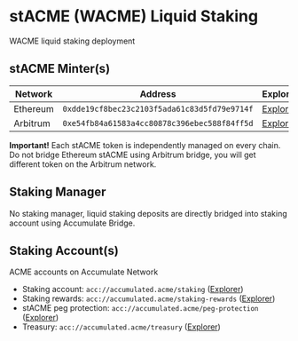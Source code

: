 # stACME (WACME) Liquid Staking
WACME liquid staking deployment

## stACME Minter(s)

| Network | Address | Explorer |
| -- | -- | -- |
| Ethereum | `0xdde19cf8bec23c2103f5ada61c83d5fd79e9714f` | [Explorer](https://etherscan.io/address/0xdde19cf8bec23c2103f5ada61c83d5fd79e9714f) |
| Arbitrum | `0xe54fb84a61583a4cc80878c396ebec588f84ff5d` | [Explorer](https://arbiscan.io/address/0xe54fb84a61583a4cc80878c396ebec588f84ff5d) |

**Important!** Each stACME token is independently managed on every chain. Do not bridge Ethereum stACME using Arbitrum bridge, you will get different token on the Arbitrum network.

## Staking Manager
No staking manager, liquid staking deposits are directly bridged into staking account using Accumulate Bridge.

## Staking Account(s)
ACME accounts on Accumulate Network
- Staking account: `acc://accumulated.acme/staking` ([Explorer](https://explorer.accumulatenetwork.io/acc/accumulated.acme/staking))
- Staking rewards: `acc://accumulated.acme/staking-rewards` ([Explorer](https://explorer.accumulatenetwork.io/acc/accumulated.acme/staking-rewards))
- stACME peg protection: `acc://accumulated.acme/peg-protection` ([Explorer](https://explorer.accumulatenetwork.io/acc/accumulated.acme/peg-protection))
- Treasury: `acc://accumulated.acme/treasury` ([Explorer](https://explorer.accumulatenetwork.io/acc/accumulated.acme/treasury))
